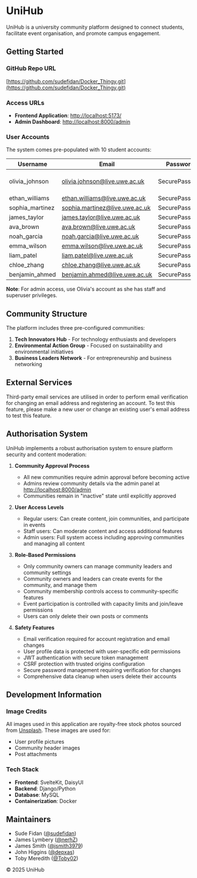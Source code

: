 # UniHub

UniHub is a university community platform designed to connect students, facilitate event organisation, and promote campus engagement.

## Getting Started

### GitHub Repo URL

[https://github.com/sudefidan/Docker_Thingy.git](https://github.com/sudefidan/Docker_Thingy.git)

### Access URLs

- **Frontend Application**: [http://localhost:5173/](http://localhost:5173/)
- **Admin Dashboard**: [http://localhost:8000/admin](http://localhost:8000/admin)

### User Accounts

The system comes pre-populated with 10 student accounts:

| Username        | Email                          | Password      | Role                      |
| --------------- | ------------------------------ | ------------- | ------------------------- |
| olivia_johnson  | olivia.johnson@live.uwe.ac.uk  | SecurePass123 | Admin (Staff & Superuser) |
| ethan_williams  | ethan.williams@live.uwe.ac.uk  | SecurePass123 | Student                   |
| sophia_martinez | sophia.martinez@live.uwe.ac.uk | SecurePass123 | Student                   |
| james_taylor    | james.taylor@live.uwe.ac.uk    | SecurePass123 | Student                   |
| ava_brown       | ava.brown@live.uwe.ac.uk       | SecurePass123 | Student                   |
| noah_garcia     | noah.garcia@live.uwe.ac.uk     | SecurePass123 | Student                   |
| emma_wilson     | emma.wilson@live.uwe.ac.uk     | SecurePass123 | Student                   |
| liam_patel      | liam.patel@live.uwe.ac.uk      | SecurePass123 | Student                   |
| chloe_zhang     | chloe.zhang@live.uwe.ac.uk     | SecurePass123 | Student                   |
| benjamin_ahmed  | benjamin.ahmed@live.uwe.ac.uk  | SecurePass123 | Student                   |

**Note**: For admin access, use Olivia's account as she has staff and superuser privileges.

## Community Structure

The platform includes three pre-configured communities:

1. **Tech Innovators Hub** - For technology enthusiasts and developers
2. **Environmental Action Group** - Focused on sustainability and environmental initiatives
3. **Business Leaders Network** - For entrepreneurship and business networking

## External Services

Third-party email services are utilised in order to perform email verification for changing an email address and registering an account. To test this feature, please make a new user or change an existing user's email address to test this feature.

## Authorisation System

UniHub implements a robust authorisation system to ensure platform security and content moderation:

1. **Community Approval Process**
   - All new communities require admin approval before becoming active
   - Admins review community details via the admin panel at [http://localhost:8000/admin](http://localhost:8000/admin)
   - Communities remain in "inactive" state until explicitly approved

2. **User Access Levels**
   - Regular users: Can create content, join communities, and participate in events
   - Staff users: Can moderate content and access additional features
   - Admin users: Full system access including approving communities and managing all content

3. **Role-Based Permissions**
   - Only community owners can manage community leaders and community settings
   - Community owners and leaders can create events for the community, and manage them
   - Community membership controls access to community-specific features
   - Event participation is controlled with capacity limits and join/leave permissions
   - Users can only delete their own posts or comments

4. **Safety Features**
   - Email verification required for account registration and email changes
   - User profile data is protected with user-specific edit permissions
   - JWT authentication with secure token management
   - CSRF protection with trusted origins configuration
   - Secure password management requiring verification for changes
   - Comprehensive data cleanup when users delete their accounts

## Development Information

### Image Credits

All images used in this application are royalty-free stock photos sourced from [Unsplash](https://unsplash.com). These images are used for:

- User profile pictures
- Community header images
- Post attachments

### Tech Stack

- **Frontend**: SvelteKit, DaisyUI
- **Backend**: Django/Python
- **Database**: MySQL
- **Containerization**: Docker

## Maintainers

- Sude Fidan ([@sudefidan](https://github.com/sudefidan))
- James Lymbery ([@nerhZ](https://github.com/nerhZ))
- James Smith ([@jsmith3979](https://github.com/jsmith3979))
- John Higgins ([@depxas](https://github.com/depxas))
- Toby Meredith ([@Toby02](https://github.com/Toby02))

© 2025 UniHub
